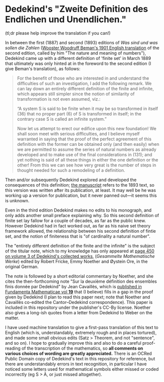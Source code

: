# Dedekind's "Zweite Definition des Endlichen und Unendlichen."

(tl;dr please help improve the translation if you can!)

In between the first (1887) and second (1893) editions of _Was sind und was sollen die Zahlen_ ([Wooster Woodruff Beman's 1901 English translation](https://www.gutenberg.org/ebooks/21016) of the second edition, called by him "The nature and meaning of numbers"), Dedekind came up with a different definition of 'finite set' in March 1889 that ultimately was only hinted at in the foreword to the second edition (I give Beman's translation), as follows:


> For the benefit of those who are interested in and understand the difficulties of such an
investigation, I add the following remark. We can lay down an entirely different
definition of the finite and infinite, which appears still simpler since the notion
of similarity of transformation is not even assumed, viz.:
> 
> “A system S is said to be finite when it may be so transformed in itself (36) that no
> proper part (6) of S is transformed in itself; in the contrary case S is called an
> infinite system.”
> 
> Now let us attempt to erect our edifice upon this new foundation! We shall
soon meet with serious difficulties, and I believe myself warranted in saying
that the proof of the perfect agreement of this definition with the former can be
obtained only (and then easily) when we are permitted to assume the series of
natural numbers as already developed and to make use of the final considerations
in (131); and yet nothing is said of all these things in either the one definition
or the other! From this we can see how very great is the number of steps in
thought needed for such a remodeling of a definition.

Then and/or subsequently Dedekind explored and developed the consequences of this definition; [the manuscript](https://mathstodon.xyz/@estruppi@sciences.re/112195178889922135) refers to the 1893 text, so this version was written after its publication, at least. It may well be he was working up a version for publication, but it never panned out—it seems this is unknown.

Even in the third edition Dedekind makes no edits to his monograph, and only adds another small preface explaining why. So this second definition of finite set lay fallow for a couple of decades, as far as the public knew. However Dedekind had in fact worked out, as far as his naive set theory framework allowed, the relationship between his second definition of fintie set, and the notion of finiteness that is "of cardinality a natural number".

The "entirely different definition of the finite and the infinite" is the subject of the titular note, which to my knowledge has only appeared at [page 450 on volume 3 of Dedekind's collected works](https://gdz.sub.uni-goettingen.de/id/PPN23569441X?tify=%7B%22pages%22%3A%5B454%5D%2C%22view%22%3A%22info%22%7D), (_Gesammelte Mathematische Werke_) edited by Robert Fricke, Emmy Noether and Øystein Ore, in the original German. 

The note is followed by a short editorial commentary by Noether, and she cites the then-forthcoming note "Sur la deuxième définition des ensembles finis donnée par Dedekind" by Jean Cavaillès, which is [published in Fundamenta Mathematicae vol **19**](https://www.impan.pl/en/publishing-house/journals-and-series/fundamenta-mathematicae/all/19/0/92980/sur-la-deuxieme-des-ensembles-finis-donnee-par-dedekind) that (I believe) fills in a gap in the proof given by Dedekind (I plan to read this paper next; note that Noether and Cavaillès co-edited the Cantor–Dedekind correspondence). This paper is included in this repository under the publisher's CC-By license. Noether also gives a long-ish quotes from a letter from Dedekind to Weber on the matter.

I have used machine translation to give a first-pass translation of this text to English (which is, understandably, extremely rough and in places tortured), and made some small obvious edits (Satz > Theorem, and not "sentence", and so on). I hope to gradually improve this and also to do a careful proof-reading of the transcription of the mathematics, so **all comments on various choices of wording are greatly appreciated.** There is an OCRed Public Domain copy of Dedekind's text in this repository for reference, but there are understandably errors in text recognition, in particular I have noticed some letters used for mathematical symbols either missed or coded incorrectly (eg S > Ä, or just missed altogether).



